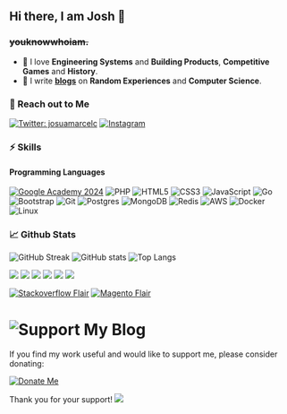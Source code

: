 ## Hi there, I am Josh 👋

### **~~youknowwhoiam.~~**

- 🌱 I love **Engineering Systems** and **Building Products**, **Competitive Games** and **History**. 
- 📜 I write **[blogs](https://josuamarcelc.com/blog)** on **Random Experiences** and **Computer Science**.

### 🤝 Reach out to Me

[![Twitter: josuamarcelc](https://img.shields.io/badge/josuamarcelc-%231DA1F2.svg?style=for-the-badge&logo=Twitter&logoColor=white)](https://twitter.com/josuamarcelc)
[![Instagram](https://img.shields.io/badge/josuamarcelc-%23E4405F.svg?style=for-the-badge&logo=Instagram&logoColor=white)](https://www.instagram.com/josuamarcelc/)

### ⚡ Skills
#### Programming Languages


[![Google Academy 2024](https://img.shields.io/badge/google-academy-red)](https://www.cloudskillsboost.google/public_profiles/3e3958b8-4f82-4bdf-9c41-497b9d9dad60)
![PHP](https://img.shields.io/badge/php-%230175C2.svg?style=for-the-badge&logo=php&logoColor=white)
![HTML5](https://img.shields.io/badge/html5-%23E34F26.svg?style=for-the-badge&logo=html5&logoColor=white)
![CSS3](https://img.shields.io/badge/css3-%231572B6.svg?style=for-the-badge&logo=css3&logoColor=white)
![JavaScript](https://img.shields.io/badge/javascript-%23323330.svg?style=for-the-badge&logo=javascript&logoColor=%23F7DF1E)
![Go](https://img.shields.io/badge/go-%2300ADD8.svg?style=for-the-badge&logo=go&logoColor=white)
![Bootstrap](https://img.shields.io/badge/bootstrap-%23563D7C.svg?style=for-the-badge&logo=bootstrap&logoColor=white)
![Git](https://img.shields.io/badge/git-%23F05033.svg?style=for-the-badge&logo=git&logoColor=white)
![Postgres](https://img.shields.io/badge/postgres-%23316192.svg?style=for-the-badge&logo=postgresql&logoColor=white)
![MongoDB](https://img.shields.io/badge/MongoDB-%234ea94b.svg?style=for-the-badge&logo=mongodb&logoColor=white)
![Redis](https://img.shields.io/badge/redis-%23DD0031.svg?style=for-the-badge&logo=redis&logoColor=white)
![AWS](https://img.shields.io/badge/AWS-%23FF9900.svg?style=for-the-badge&logo=amazon-aws&logoColor=white)
![Docker](https://img.shields.io/badge/docker-%230db7ed.svg?style=for-the-badge&logo=docker&logoColor=white)
![Linux](https://img.shields.io/badge/Linux-FCC624?style=for-the-badge&logo=linux&logoColor=black)

### 📈 Github Stats


![GitHub Streak](https://github-readme-streak-stats.herokuapp.com?user=josuamarcelc&theme=dark&hide_border=true&date_format=M%20j%5B%2C%20Y%5D)
![GitHub stats](https://github-readme-stats.vercel.app/api?username=josuamarcelc&show_icons=true&theme=dark&count_private=true&hide_border=true)
![Top Langs](https://github-readme-stats.vercel.app/api/top-langs/?username=josuamarcelc&show_icons=true&theme=dark&layout=compact&hide_border=true)

![](http://github-profile-summary-cards.vercel.app/api/cards/profile-details?username=josuamarcelc&theme=aura_dark)
![](http://github-profile-summary-cards.vercel.app/api/cards/repos-per-language?username=josuamarcelc&theme=aura_dark)
![](http://github-profile-summary-cards.vercel.app/api/cards/most-commit-language?username=josuamarcelc&theme=aura_dark)
![](http://github-profile-summary-cards.vercel.app/api/cards/stats?username=josuamarcelc&theme=aura_dark)
![](http://github-profile-summary-cards.vercel.app/api/cards/productive-time?username=josuamarcelc&theme=aura_dark&utcOffset=7)
![](https://github-readme-stats.vercel.app/api?username=josuamarcelc&show=reviews,discussions_started,discussions_answered,prs_merged,prs_merged_percentage&theme=dark)

[![Stackoverflow Flair](https://stackexchange.com/users/flair/1702393.png)](https://stackoverflow.com/users/1562112/josua-m-c)  [![Magento Flair](https://magento.stackexchange.com/users/flair/2330.png)](https://magento.stackexchange.com/users/2330/josua-m-c)


#  ![Support My Blog](https://josuamarcelc.com/blog/)

If you find my work useful and would like to support me, please consider donating:

[![Donate Me](https://www.paypalobjects.com/webstatic/en_US/i/buttons/PP_logo_h_100x26.png)](https://paypal.me/josuamarcelc/1)

Thank you for your support!
![](https://hit.yhype.me/github/profile?user_id=2734197)
